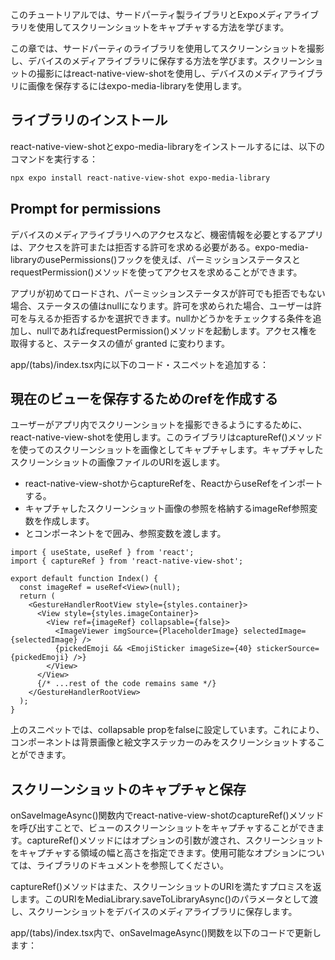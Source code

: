 このチュートリアルでは、サードパーティ製ライブラリとExpoメディアライブラリを使用してスクリーンショットをキャプチャする方法を学びます。


この章では、サードパーティのライブラリを使用してスクリーンショットを撮影し、デバイスのメディアライブラリに保存する方法を学びます。スクリーンショットの撮影にはreact-native-view-shotを使用し、デバイスのメディアライブラリに画像を保存するにはexpo-media-libraryを使用します。

## ライブラリのインストール
react-native-view-shotとexpo-media-libraryをインストールするには、以下のコマンドを実行する：
```bash
npx expo install react-native-view-shot expo-media-library
```
## Prompt for permissions
デバイスのメディアライブラリへのアクセスなど、機密情報を必要とするアプリは、アクセスを許可または拒否する許可を求める必要がある。expo-media-libraryのusePermissions()フックを使えば、パーミッションステータスとrequestPermission()メソッドを使ってアクセスを求めることができます。

アプリが初めてロードされ、パーミッションステータスが許可でも拒否でもない場合、ステータスの値はnullになります。許可を求められた場合、ユーザーは許可を与えるか拒否するかを選択できます。nullかどうかをチェックする条件を追加し、nullであればrequestPermission()メソッドを起動します。アクセス権を取得すると、ステータスの値が granted に変わります。

app/(tabs)/index.tsx内に以下のコード・スニペットを追加する：

## 現在のビューを保存するためのrefを作成する
ユーザーがアプリ内でスクリーンショットを撮影できるようにするために、react-native-view-shotを使用します。このライブラリはcaptureRef()メソッドを使って<View>のスクリーンショットを画像としてキャプチャします。キャプチャしたスクリーンショットの画像ファイルのURIを返します。

- react-native-view-shotからcaptureRefを、ReactからuseRefをインポートする。
- キャプチャしたスクリーンショット画像の参照を格納するimageRef参照変数を作成します。
- <ImageViewer>と<EmojiSticker>コンポーネントを<View>で囲み、参照変数を渡します。

```tsx
import { useState, useRef } from 'react';
import { captureRef } from 'react-native-view-shot';

export default function Index() {
  const imageRef = useRef<View>(null);
  return (
    <GestureHandlerRootView style={styles.container}>
      <View style={styles.imageContainer}>
        <View ref={imageRef} collapsable={false}>
          <ImageViewer imgSource={PlaceholderImage} selectedImage={selectedImage} />
          {pickedEmoji && <EmojiSticker imageSize={40} stickerSource={pickedEmoji} />}
        </View>
      </View>
      {/* ...rest of the code remains same */}
    </GestureHandlerRootView>
  );
}
```
上のスニペットでは、collapsable propをfalseに設定しています。これにより、<View>コンポーネントは背景画像と絵文字ステッカーのみをスクリーンショットすることができます。

## スクリーンショットのキャプチャと保存
onSaveImageAsync()関数内でreact-native-view-shotのcaptureRef()メソッドを呼び出すことで、ビューのスクリーンショットをキャプチャすることができます。captureRef()メソッドにはオプションの引数が渡され、スクリーンショットをキャプチャする領域の幅と高さを指定できます。使用可能なオプションについては、ライブラリのドキュメントを参照してください。

captureRef()メソッドはまた、スクリーンショットのURIを満たすプロミスを返します。このURIをMediaLibrary.saveToLibraryAsync()のパラメータとして渡し、スクリーンショットをデバイスのメディアライブラリに保存します。

app/(tabs)/index.tsx内で、onSaveImageAsync()関数を以下のコードで更新します：
